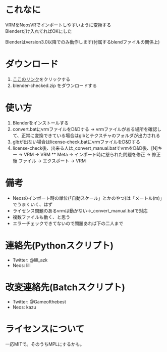 # これなに
VRMをNeosVRでインポートしやすいように変換する  
Blenderだけ入れてればOKにした
  
Blenderはversion3.0以降でのみ動作します(付属するblendファイルの関係上)  

# ダウンロード
1. [ここのリンク](https://github.com/kazu0617/vrmtoglb_autoconvert/releases/latest)をクリックする
2. blender-checked.zip をダウンロードする

# 使い方
1. Blenderをインストールする
2. convert.batにvrmファイルをD&Dする -> vrmファイルがある場所を確認して、正常に変換できている場合はglbとテクスチャのフォルダが出力される
3. glbが出ない場合はlicense-check.batにvrmファイルをD&Dする
4. license-check後、出来る人は_convert_manual.batでvrmをD&D後、[N]キー -> VRM -> VRM ** Meta -> インポート時に怒られた問題を修正 -> 修正後 ファイル -> エクスポート -> VRM

# 備考
- Neosのインポート時の単位(「自動スケール」とかのやつ)は「メートル(m)」でうまくいく、はず
- ライセンス問題のあるvrmは動かない->_convert_manual.batで対応
- 複数ファイルも動く、と思う
- エラーチェックできてないので問題あれば下の二人まで

# 連絡先(Pythonスクリプト)
- Twitter: @lill_azk  
- Neos: lill

# 改変連絡先(Batchスクリプト)
- Twitter: @Gameofthebest
- Neos: kazu

# ライセンスについて
一応MITで。そのうちMPLにするかも。
